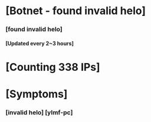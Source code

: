 # [Botnet - found invalid helo]
### [found invalid helo]
#### [Updated every 2~3 hours]

# [Counting 338 IPs]

# [Symptoms] 
###   [invalid helo] [ylmf-pc]
